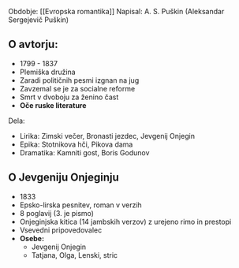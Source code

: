 Obdobje: [[Evropska romantika]]
Napisal: A. S. Puškin (Aleksandar Sergejevič Puškin)

## O avtorju:
- 1799 - 1837
- Plemiška družina
- Zaradi političnih pesmi izgnan na jug
- Zavzemal se je za socialne reforme
- Smrt v dvoboju za ženino čast
- **Oče ruske literature**

Dela:
- Lirika: Zimski večer, Bronasti jezdec, Jevgenij Onjegin
- Epika: Stotnikova hči, Pikova dama
- Dramatika: Kamniti gost, Boris Godunov

## O Jevgeniju Onjeginju
- 1833
- Epsko-lirska pesnitev, roman v verzih
- 8 poglavij (3. je pismo)
- Onjeginjska kitica (14 jambskih verzov) z urejeno rimo in prestopi
- Vsevedni pripovedovalec
- **Osebe:**
	- Jevgenij Onjegin
	- Tatjana, Olga, Lenski, stric